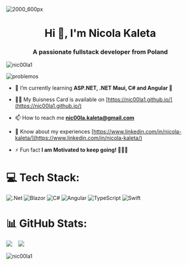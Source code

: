 ![2000_600px](https://github.com/nic00la1/digital-Business-card/assets/99048749/0ae89713-b24d-498f-beff-a986a2b38424)
<h1 align="center">Hi 👋, I'm Nicola Kaleta</h1>
<h3 align="center">A passionate fullstack developer from Poland</h3>
<p align="left"> <img src="https://komarev.com/ghpvc/?username=nic00la1&label=Profile%20views&color=009dff&style=flat" alt="nic00la1" /> </p>

![problemos](https://github.com/nic00la1/FlexLayoutDemo/assets/99048749/83519ee4-0778-43b0-8e88-17c5f4319178)

- 🌱 I’m currently learning **ASP.NET, .NET Maui, C# and Angular 🌱**
  
- 👨‍💻 My Buisness Card is available on [https://nic00la1.github.io/](https://nic00la1.github.io/)

- 📫 How to reach me **nic00la.kaleta@gmail.com**

- 📄 Know about my experiences [https://www.linkedin.com/in/nicola-kaleta/](https://www.linkedin.com/in/nicola-kaleta/)

- ⚡ Fun fact **I am Motivated to keep going! 🔨🦾😉**

# 💻 Tech Stack:
![.Net](https://img.shields.io/badge/.NET-5C2D91?style=for-the-badge&logo=.net&logoColor=white) ![Blazor](https://img.shields.io/badge/blazor-%235C2D91.svg?style=for-the-badge&logo=blazor&logoColor=white) ![C#](https://img.shields.io/badge/c%23-%23239120.svg?style=for-the-badge&logo=csharp&logoColor=white) ![Angular](https://img.shields.io/badge/angular-%23DD0031.svg?style=for-the-badge&logo=angular&logoColor=white) ![TypeScript](https://img.shields.io/badge/typescript-%23007ACC.svg?style=for-the-badge&logo=typescript&logoColor=white) ![Swift](https://img.shields.io/badge/swift-F54A2A?style=for-the-badge&logo=swift&logoColor=white)  

# 📊 GitHub Stats:
![](https://github-readme-streak-stats.herokuapp.com/?user=nic00la1&theme=dark&hide_border=false) &nbsp;&nbsp;&nbsp;![](https://github-readme-stats.vercel.app/api/top-langs/?username=nic00la1&theme=dark&hide_border=false&include_all_commits=false&count_private=false&layout=compact)

<p align="left"><img src="https://github-profile-trophy.vercel.app/?username=nic00la1" alt="nic00la1" /></p>
              
<!---
nic00la1/nic00la1 is a ✨ special ✨ repository because its `README.md` (this file) appears on your GitHub profile.
You can click the Preview link to take a look at your changes.
--->
